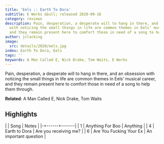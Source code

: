 ```yaml
---
title: 'Eels :: Earth To Dora'
subtitle: E Works &bull; released 2020-09-16
category: reviews
description: Pain, desperation, a desperate will to hang in there, and an obsession
  with noticing the small things in life are common themes in Eels’ musical career,
  and they remain present here to comfort those in need of a song to help them through.
author: jclacking
image:
  src: details/2020/eels.jpg
index: Earth To Dora, Eels
tags: ''
keywords: A Man Called E, Nick Drake, Tom Waits, E Works
---
```

Pain, desperation, a desperate will to hang in there, and an obsession with noticing the small things in life are common themes in Eels’ musical career, and they remain present here to comfort those in need of a song to help them through.<!--more-->

**Related**: A Man Called E, Nick Drake, Tom Waits

## Highlights

| | Song | Notes |
|-+------+-------|
| 1 | Anything For Boo | Anything |
| 4 | Earth to Dora | Are you receiving me? |
| 6 | Are You Fucking Your Ex | An important question |

